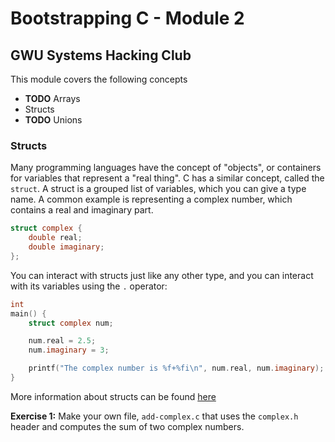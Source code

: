 # Bootstrapping C - Module 2
## GWU Systems Hacking Club

This module covers the following concepts
 - **TODO** Arrays
 - Structs
 - **TODO** Unions

### Structs
Many programming languages have the concept of "objects", or containers for variables that represent a "real thing". C has a similar concept, called the `struct`. A struct is a grouped list of variables, which you can give a type name. A common example is representing a complex number, which contains a real and imaginary part.

```c
struct complex {
    double real;
    double imaginary;
};
```

You can interact with structs just like any other type, and you can interact with its variables using the `.` operator:

```c
int
main() {
    struct complex num;

    num.real = 2.5;
    num.imaginary = 3;

    printf("The complex number is %f+%fi\n", num.real, num.imaginary);
}
```

More information about structs can be found [here](http://www.tutorialspoint.com/cprogramming/c_structures.htm)

**Exercise 1:** Make your own file, `add-complex.c` that uses the `complex.h` header and computes the sum of two complex numbers.

